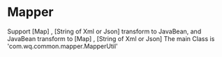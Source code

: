 Mapper
======

Support [Map] , [String of Xml or Json] transform to JavaBean, and JavaBean transform to [Map] , [String of Xml or Json]
The main Class is 'com.wq.common.mapper.MapperUtil'
